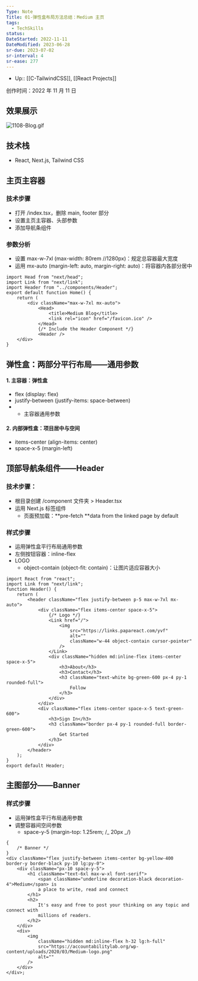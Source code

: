 ```yaml
---
Type: Note
Title: 01-弹性盒布局方法总结：Medium 主页
tags:
  - TechSkills
status: 
DateStarted: 2022-11-11
DateModified: 2023-06-28
sr-due: 2023-07-02
sr-interval: 4
sr-ease: 277
---
```

- Up:: [[C-TailwindCSS]], [[React Projects]]

创作时间：2022 年 11 月 11 日

## 效果展示

![1108-Blog.gif](https://cdn.nlark.com/yuque/0/2022/gif/29677165/1667878225708-5cec9e05-5afe-48a0-8b92-8bca6cc384bd.gif#averageHue=%23efc800&clientId=u5e673f1f-7ab0-4&crop=0&crop=0&crop=1&crop=1&from=drop&height=254&id=ube1ff0d6&margin=%5Bobject%20Object%5D&name=1108-Blog.gif&originHeight=1141&originWidth=2518&originalType=binary&ratio=1&rotation=0&showTitle=false&size=3966181&status=done&style=none&taskId=uc9f6bccc-91d0-4dfe-86ec-bbd40bff4b4&title=&width=561)

## 技术栈

- React, Next.js, Tailwind CSS

## 主页主容器

### 技术步骤

- 打开 /index.tsx，删除 main, footer 部分
- 设置主页主容器、头部参数
- 添加导航条组件

### 参数分析

- 设置 max-w-7xl (max-width: 80rem //1280px)：规定总容器最大宽度
- 运用 mx-auto (margin-left: auto, margin-right: auto)：将容器内各部分居中

```tsx
import Head from "next/head";
import Link from "next/link";
import Header from "../components/Header";
export default function Home() {
	return (
		<div className="max-w-7xl mx-auto">
			<Head>
				<title>Medium Blog</title>
				<link rel="icon" href="/favicon.ico" />
			</Head>
			{/* Include the Header Component */}
			<Header />
    </div>
}
```

## 弹性盒：两部分平行布局——通用参数

#### 1. 主容器：弹性盒

- flex (display: flex)
- justify-between (justify-items: space-between)
- - 主容器通用参数

#### 2. 内部弹性盒：项目居中与空间

- items-center (align-items: center)
- space-x-5 (margin-left)

## 顶部导航条组件——Header

### 技术步骤：

- 根目录创建 /component 文件夹 > Header.tsx
- 运用 Next.js <Link> 标签组件
  - 页面预加载：**pre-fetch **data from the linked page by default

### 样式步骤

- 运用弹性盒平行布局通用参数
- 左侧按钮容器：inline-flex
- LOGO
  - object-contain (object-fit: contain)：让图片适应容器大小

```tsx
import React from "react";
import Link from "next/link";
function Header() {
	return (
		<header className="flex justify-between p-5 max-w-7xl mx-auto">
			<div className="flex items-center space-x-5">
				{/* Logo */}
				<Link href="/">
					<img
						src="https://links.papareact.com/yvf"
						alt=""
						className="w-44 object-contain cursor-pointer"
					/>
				</Link>
				<div className="hidden md:inline-flex items-center space-x-5">
					<h3>About</h3>
					<h3>Contact</h3>
					<h3 className="text-white bg-green-600 px-4 py-1 rounded-full">
						Follow
					</h3>
				</div>
			</div>
			<div className="flex items-center space-x-5 text-green-600">
				<h3>Sign In</h3>
				<h3 className="border px-4 py-1 rounded-full border-green-600">
					Get Started
				</h3>
			</div>
		</header>
	);
}
export default Header;
```

## 主图部分——Banner

### 样式步骤

- 运用弹性盒平行布局通用参数
- 调整容器间空间参数
  - space-y-5 (margin-top: 1.25rem; /_ 20px _/)

```tsx
{
	/* Banner */
}
<div className="flex justify-between items-center bg-yellow-400 border-y border-black py-10 lg:py-0">
	<div className="px-10 space-y-5">
		<h1 className="text-6xl max-w-xl font-serif">
			<span className="underline decoration-black decoration-4">Medium</span> is
			a place to write, read and connect
		</h1>
		<h2>
			It's easy and free to post your thinking on any topic and connect with
			millions of readers.
		</h2>
	</div>
	<div>
		<img
			className="hidden md:inline-flex h-32 lg:h-full"
			src="https://accountabilitylab.org/wp-content/uploads/2020/03/Medium-logo.png"
			alt=""
		/>
	</div>
</div>;
```

